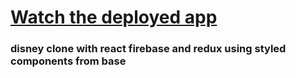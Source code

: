 # <a href="https://disney-clone-77fa9.web.app">Watch the deployed app</a>

### disney clone with react firebase and redux using styled components from base 
